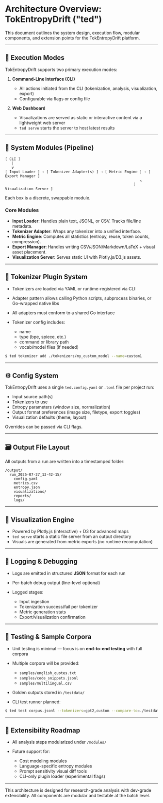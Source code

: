 # Architecture Overview: TokEntropyDrift ("ted")

This document outlines the system design, execution flow, modular components, and extension points for the TokEntropyDrift platform.

---

## 🚀 Execution Modes

TokEntropyDrift supports two primary execution modes:

1. **Command-Line Interface (CLI)**

   * All actions initiated from the CLI (tokenization, analysis, visualization, export)
   * Configurable via flags or config file
2. **Web Dashboard**

   * Visualizations are served as static or interactive content via a lightweight web server
   * `ted serve` starts the server to host latest results

---

## 🧩 System Modules (Pipeline)

```text
[ CLI ]
   |
   v
[ Input Loader ] → [ Tokenizer Adapter(s) ] → [ Metric Engine ] → [ Export Manager ]
                                                              ↘
                                                           [ Visualization Server ]
```

Each box is a discrete, swappable module.

### Core Modules

* **Input Loader**: Handles plain text, JSONL, or CSV. Tracks file/line metadata.
* **Tokenizer Adapter**: Wraps any tokenizer into a unified interface.
* **Metric Engine**: Computes all statistics (entropy, reuse, token counts, compression).
* **Export Manager**: Handles writing CSV/JSON/Markdown/LaTeX + visual asset placement.
* **Visualization Server**: Serves static UI with Plotly.js/D3.js assets.

---

## 🔌 Tokenizer Plugin System

* Tokenizers are loaded via YAML or runtime-registered via CLI
* Adapter pattern allows calling Python scripts, subprocess binaries, or Go-wrapped native libs
* All adapters must conform to a shared Go interface
* Tokenizer config includes:

  * name
  * type (bpe, spiece, etc.)
  * command or library path
  * vocab/model files (if needed)

```bash
$ ted tokenizer add ./tokenizers/my_custom_model --name=custom1
```

---

## ⚙️ Config System

TokEntropyDrift uses a single `ted.config.yaml` or `.toml` file per project run:

* Input source path(s)
* Tokenizers to use
* Entropy parameters (window size, normalization)
* Output format preferences (image size, filetype, export toggles)
* Visualization defaults (theme, layout)

Overrides can be passed via CLI flags.

---

## 🗃 Output File Layout

All outputs from a run are written into a timestamped folder:

```
/output/
  run_2025-07-27_13-42-15/
    config.yaml
    metrics.csv
    entropy.json
    visualizations/
    reports/
    logs/
```

---

## 🧠 Visualization Engine

* Powered by Plotly.js (interactive) + D3 for advanced maps
* `ted serve` starts a static file server from an output directory
* Visuals are generated from metric exports (no runtime recomputation)

---

## 🧰 Logging & Debugging

* Logs are emitted in structured **JSON** format for each run
* Per-batch debug output (line-level optional)
* Logged stages:

  * Input ingestion
  * Tokenization success/fail per tokenizer
  * Metric generation stats
  * Export/visualization confirmation

---

## 🧪 Testing & Sample Corpora

* Unit testing is minimal — focus is on **end-to-end testing** with full corpora
* Multiple corpora will be provided:

  * `samples/english_quotes.txt`
  * `samples/code_snippets.jsonl`
  * `samples/multilingual.csv`
* Golden outputs stored in `/testdata/`
* CLI test runner planned:

```bash
$ ted test corpus.jsonl --tokenizers=gpt2,custom --compare-to=./testdata/gpt2_ref.csv
```

---

## 🔧 Extensibility Roadmap

* All analysis steps modularized under `/modules/`
* Future support for:

  * Cost modeling modules
  * Language-specific entropy modules
  * Prompt sensitivity visual diff tools
  * CLI-only plugin loader (experimental flags)

---

This architecture is designed for research-grade analysis with dev-grade extensibility. All components are modular and testable at the batch level.
